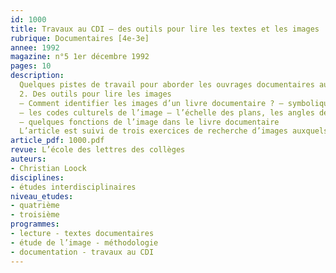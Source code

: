 ```yaml
---
id: 1000
title: Travaux au CDI – des outils pour lire les textes et les images  (2/2) 
rubrique: Documentaires [4e-3e]
annee: 1992
magazine: n°5 1er décembre 1992
pages: 10
description: 
  Quelques pistes de travail pour aborder les ouvrages documentaires au CDI…
  2. Des outils pour lire les images
  – Comment identifier les images d’un livre documentaire ? – symbolique, transcrite, impressionnée, digitale – différents types d’images ; photographie, dessin, schéma, diagramme, langage – le chemin vers l’abstraction
  – les codes culturels de l’image – l’échelle des plans, les angles de prise de vue, le point de vue, les lignes, la couleur
  – quelques fonctions de l’image dans le livre documentaire
  L’article est suivi de trois exercices de recherche d’images auxquels procéder au CDI.
article_pdf: 1000.pdf
revue: L’école des lettres des collèges
auteurs:
- Christian Loock
disciplines:
- études interdisciplinaires
niveau_etudes:
- quatrième
- troisième
programmes:
- lecture - textes documentaires
- étude de l’image - méthodologie
- documentation - travaux au CDI
---
```

